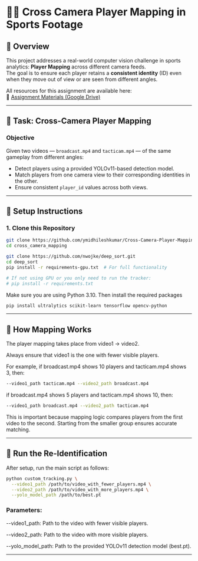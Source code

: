 # 🏃‍♂️ Cross Camera Player Mapping in Sports Footage


## 📌 Overview

This project addresses a real-world computer vision challenge in sports analytics: **Player Mapping** across different camera feeds.  
The goal is to ensure each player retains a **consistent identity** (ID) even when they move out of view or are seen from different angles.

All resources for this assignment are available here:  
🔗 [Assignment Materials (Google Drive)](https://drive.google.com/drive/folders/1Nx6Hn0UUI6L-6i8WknXd4Cv2c3VjZTP?usp=sharing)

---

## 🎯 Task: Cross-Camera Player Mapping

### Objective

Given two videos — `broadcast.mp4` and `tacticam.mp4` — of the same gameplay from different angles:

- Detect players using a provided YOLOv11-based detection model.
- Match players from one camera view to their corresponding identities in the other.
- Ensure consistent `player_id` values across both views.

---

## 🔧 Setup Instructions

### 1. Clone this Repository

```bash
git clone https://github.com/ymidhileshkumar/Cross-Camera-Player-Mapping.git
cd cross_camera_mapping
```

```bash
git clone https://github.com/nwojke/deep_sort.git
cd deep_sort
pip install -r requirements-gpu.txt  # For full functionality

# If not using GPU or you only need to run the tracker:
# pip install -r requirements.txt
```

Make sure you are using Python 3.10. Then install the required packages

```bash
pip install ultralytics scikit-learn tensorflow opencv-python
```
---

## 🧠 How Mapping Works
The player mapping takes place from video1 → video2.

Always ensure that video1 is the one with fewer visible players.

For example, if broadcast.mp4 shows 10 players and tacticam.mp4 shows 3, then:
```bash
--video1_path tacticam.mp4 --video2_path broadcast.mp4
```

 if broadcast.mp4 shows 5 players and tacticam.mp4 shows 10, then:
 ```bash
--video1_path broadcast.mp4 --video2_path tacticam.mp4
```
This is important because mapping logic compares players from the first video to the second. Starting from the smaller group ensures accurate matching.

---

## 🚀 Run the Re-Identification
After setup, run the main script as follows:
```bash
python custom_tracking.py \
  --video1_path /path/to/video_with_fewer_players.mp4 \
  --video2_path /path/to/video_with_more_players.mp4 \
  --yolo_model_path /path/to/best.pt
```
### Parameters:
--video1_path: Path to the video with fewer visible players.

--video2_path: Path to the video with more visible players.

--yolo_model_path: Path to the provided YOLOv11 detection model (best.pt).

---





